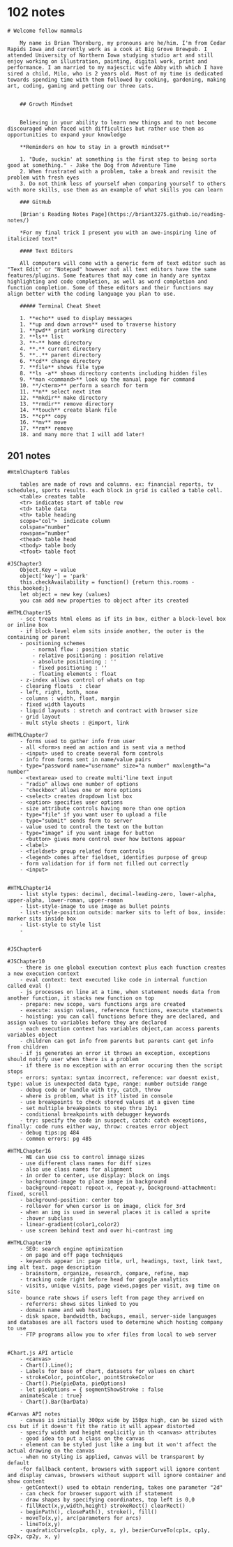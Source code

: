 # 102 notes

    # Welcome fellow mammals

        My name is Brian Thornburg, my pronouns are he/him. I'm from Cedar Rapids Iowa and currently work as a cook at Big Grove Brewpub. I attended University of Northern Iowa studying studio art and still enjoy working on illustration, painting, digital work, print and performance. I am married to my majesctic wife Abby with which I have sired a child, Milo, who is 2 years old. Most of my time is dedicated towards spending time with them followed by cooking, gardening, making art, coding, gaming and petting our three cats.


        ## Growth Mindset


        Believing in your ability to learn new things and to not become discouraged when faced with difficulties but rather use them as opportunities to expand your knowledge 

        **Reminders on how to stay in a growth mindset**

        1. "Dude, suckin' at something is the first step to being sorta good at something." - Jake the Dog from Adventure Time
        2. When frustrated with a problem, take a break and revisit the problem with fresh eyes
        3. Do not think less of yourself when comparing yourself to others with more skills, use them as an example of what skills you can learn

        ### GitHub

        [Brian's Reading Notes Page](https://briant3275.github.io/reading-notes/)

        *For my final trick I present you with an awe-inspiring line of italicized text*

        #### Text Editors

        All computers will come with a generic form of text editor such as "Text Edit" or "Notepad" however not all text editors have the same features/plugins. Some features that may come in handy are syntax highlighting and code completion, as well as word completion and function completion. Some of these editors and their functions may align better with the coding language you plan to use.

        ##### Terminal Cheat Sheet

        1. **echo** used to display messages
        1. **up and down arrows** used to traverse history
        1. **pwd** print working directory
        2. **ls** list
        3. **~** home directory
        4. **.** current directory
        5. **..** parent directory
        6. **cd** change directory
        7. **file** shows file type
        8. **ls -a** shows directory contents including hidden files
        9. **man <command>** look up the manual page for command
        10. **/<term>** perform a search for term
        11. **n** select next item
        12. **mkdir** make directory
        13. **rmdir** remove directory
        14. **touch** create blank file
        15. **cp** copy
        16. **mv** move
        17. **rm** remove
        18. and many more that I will add later!


## 201 notes

    #HtmlChapter6 Tables

        tables are made of rows and columns. ex: financial reports, tv schedules, sports results. each block in grid is called a table cell. 
        <table> creates table
        <tr> indicates start of table row
        <td> table data
        <th> table heading
        scope="col">  indicate column
        colspan="number"
        rowspan="number"
        <thead> table head
        <tbody> table body
        <tfoot> table foot

    #JSChapter3
        Object.Key = value
        object['key'] = 'park'
        this.checkAvailability = function() {return this.rooms - this.booked;};
        let object = new key (values)
        you can add new properties to object after its created
    
    #HTMLChapter15
        - scc treats html elems as if its in box, either a block-level box or inline box
        - if block-level elem sits inside another, the outer is the containing or parent
        - positioning schemes
            - normal flow : position static
            - relative positioning : position relative
            - absolute positioning : ''
            - fixed positioning : ''
            - floating elements : float
        - z-index allows control of whats on top
        - clearing floats  : clear
        - left, right, both, none
        - columns : width, float, margin
        - fixed width layouts
        - liquid layouts : stretch and contract with browser size
        - grid layout
        - mult style sheets : @import, link

    #HTMLChapter7
        - forms used to gather info from user
        - all <form>s need an action and is sent via a method
        - <input> used to create several form controls
        - info from forms sent in name/value pairs
        - type="password name="username" size="a number" maxlength="a number"
        - <textarea> used to create multi'line text input
        - "radio" allows one number of options
        - "checkbox" allows one or more options
        - <select> creates dropdown list box
        - <option> specifies user options
        - size attribute controls having more than one option
        - type="file" if you want user to upload a file
        - type="submit" sends form to server
        - value used to control the text on the button
        - type="image" if you want image for button
        - <button> gives more control over how buttons appear
        - <label>
        - <fieldset> group related form controls
        - <legend> comes after fieldset, identifies purpose of group
        - form validation for if form not filled out correctly
        - <input>
        

    #HTMLChapter14
        - list style types: decimal, decimal-leading-zero, lower-alpha, upper-alpha, lower-roman, upper-roman
        - list-style-image to use image as bullet points
        - list-style-position outside: marker sits to left of box, inside: marker sits inside box
        - list-style to style list
        -
        

    #JSChapter6

    #JSChapter10
        - there is one global execution context plus each function creates a new execution context
        - eval context: text executed like code in internal function called eval ()
        - js processes on line at a time, when statement needs data from another function, it stacks new function on top
        - prepare: new scope, vars functions args are created
        - execute: assign values, reference functions, execute statements
        - hoisting: you can call functions before they are declared, and assign values to variables before they are declared
        - each execution context has variables object,can access parents variables object
        - children can get info from parents but parents cant get info from children
        - if js generates an error it throws an exception, exceptions should notify user when there is a problem
        - if there is no exception with an error occuring then the script stops
        - errors: syntax: syntax incorrect, reference: var doesnt exist, type: value is unexpected data type, range: number outside range
        - debug code or handle with try, catch, throw
        - where is problem, what is it? listed in console
        - use breakpoints to check stored values at a given time
        - set multiple breakpoints to step thru 1by1
        - conditional breakpoints with debugger keywords
        - try: specify the code in suspect, catch: catch exceptions, finally: code runs either way, throw: creates error object
        - debug tips:pg 484
        - common errors: pg 485
        
    #HTMLChapter16
        - WE can use css to control imnage sizes
        - use different class names for diff sizes
        - also use class names for alignment
        - in order to center, use display: block on imgs
        - background-image to place image in background
        - background-repeat: repeat-x, repeat-y, background-attachment: fixed, scroll
        - background-position: center top
        - rollover for when cursor is on image, click for 3rd
        - when an img is used in several places it is called a sprite
        - :hover subclass
        - linear-gradient(color1,color2)
        - use screen behind text and over hi-contrast img

    #HTMLChapter19
        - SEO: search engine optimization
        - on page and off page techniques
        - keywords appear in: page title, url, headings, text, link text, img alt text. page description
        - brainstorm, organize, research, compare, refine, map
        - tracking code right before head for google analytics
        - visits, unique visits, page views,pages per visit, avg time on site
        - bounce rate shows if users left from page they arrived on
        - referrers: shows sites linked to you
        - domain name and web hosting
        - disk space, bandwidtth, backups, email, server-side languages and databases are all factors used to determine which hosting company to use
        - FTP programs allow you to xfer files from local to web server


    #Chart.js API article
        - <canvas>
        - Chart().Line();
        - Labels for base of chart, datasets for values on chart
        - strokeColor, pointColor, pointStrokeColor
        - Chart().Pie(pieData, pieOptions)
        - let pieOptions = { segmentShowStroke : false
        animateScale : true}
        - Chart().Bar(barData)

    #Canvas API notes
        - canvas is initially 300px wide by 150px high, can be sized with css but if it doesn't fit the ratio it will appear distorted
        - specify width and height explicitly in th <canvas> attributes
        - good idea to put a class on the canvas
        - element can be styled just like a img but it won't affect the actual drawing on the canvas
        - when no styling is applied, canvas will be transparent by default
        -for fallback content, browsers with support will ignore content and display canvas, browsers without support will ignore container and show content
        - getContext() used to obtain rendering, takes one parameter "2d"
        - can check for browser support with if statement
        - draw shapes by specifying coordinates, top left is 0,0
        - fillRect(x,y,width,height) strokeRect() clearRect()
        - beginPath(), closePath(), stroke(), fill()
        - moveTo(x,y), arc(parameters for arcs)
        - lineTo(x,y)
        - quadraticCurve(cp1x, cply, x, y), bezierCurveTo(cp1x, cp1y, cp2x, cp2y, x, y)

        